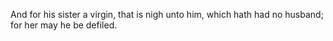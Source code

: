 And for his sister a virgin, that is nigh unto him, which hath had no husband; for her may he be defiled.
